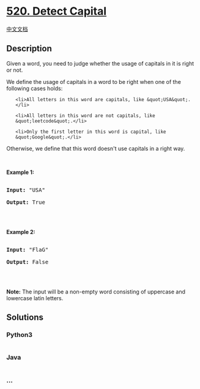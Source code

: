 # [520. Detect Capital](https://leetcode.com/problems/detect-capital)

[中文文档](/solution/0500-0599/0520.Detect%20Capital/README.md)

## Description

<p>Given a word, you need to judge whether the usage of capitals in it is right or not.</p>

<p>We define the usage of capitals in a word to be right when one of the following cases holds:</p>

<ol>

    <li>All letters in this word are capitals, like &quot;USA&quot;.</li>

    <li>All letters in this word are not capitals, like &quot;leetcode&quot;.</li>

    <li>Only the first letter in this word is capital, like &quot;Google&quot;.</li>

</ol>

Otherwise, we define that this word doesn&#39;t use capitals in a right way.

<p>&nbsp;</p>

<p><b>Example 1:</b></p>

<pre>

<b>Input:</b> &quot;USA&quot;

<b>Output:</b> True

</pre>

<p>&nbsp;</p>

<p><b>Example 2:</b></p>

<pre>

<b>Input:</b> &quot;FlaG&quot;

<b>Output:</b> False

</pre>

<p>&nbsp;</p>

<p><b>Note:</b> The input will be a non-empty word consisting of uppercase and lowercase latin letters.</p>

## Solutions

<!-- tabs:start -->

### **Python3**

```python

```

### **Java**

```java

```

### **...**

```

```

<!-- tabs:end -->
